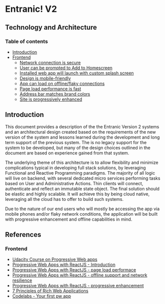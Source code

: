 # Entranic! V2
## Technology and Architecture


### Table of contents
- [Introduction](#introduction)
- [Frontend](/frontend/introduction.md)
    - [Network connection is secure](/frontend/network-connection-is-secure.md)
    - [User can be prompted to Add to Homescreen](/frontend/add-to-homescreen.md)
    - [Installed web app will launch with custom splash screen](/launch-with-custom-spash-screen.md)
    - [Design is mobile-friendly](/frontend/design-is-mobile-friendly.md)
    - [App can load on offline/flaky connections](/frontend/app-can-load-offline-and-in-flaky-connections.md)
    - [Page load performance is fast](page-load-performace-is-fast.md)
    - [Address bar matches brand colors](address-bar-matches-brand-colors.md)
    - [Site is progressively enhanced](site-is-progressively-enhanced.md)



## Introduction

This document provides a description of the the Entranic Version 2 systems and an architectural design created based on the requirements of the new version of the system and lessons learned during the development and long term support of the previous system. The is no legacy support for the system to be developed, but many of the design choices outlined in the document are based on experience gained from that system.

The underlying theme of this architecture is to allow flexibility and minimize complications typical in developing full stack solutions, by leveraging Functional and Reactive Programming paradigms. The majority of all logic will live on backend, with several dedicated micro services performing tasks based on User and Administrative Actions. Thin clients will connect, authenticate and reflect an immutable state object. The final solution should be elastic and highly scalable. It will achieve this by being cloud native, leveraging all the cloud has to offer to build such systems.

Due to the nature of our end users who will mostly be accessing the app via mobile phones and/or flaky network conditions, the application will be built with progressive enhancement and offline capabilities in mind.

## References

### Frontend
- [Udacity Course on Progressive Web apps](https://www.udacity.com/course/intro-to-progressive-web-apps--ud811)
- [Progressive Web Apps with ReactJS - Introduction](https://medium.com/@addyosmani/progressive-web-apps-with-react-js-part-i-introduction-50679aef2b12#.9o7u7a2t3)
- [Progressive Web Apps with ReactJS - page load performace](https://medium.com/@addyosmani/progressive-web-apps-with-react-js-part-2-page-load-performance-33b932d97cf2#.xaxvg47wi)
- [Progressive Web Apps with ReactJS - offline support and network resilience](https://medium.com/@addyosmani/progressive-web-apps-with-react-js-part-3-offline-support-and-network-resilience-c84db889162c#.p7kchhlt2)
- [Progressive Web Apps with ReactJS - progressive enhancement](https://medium.com/@addyosmani/progressive-web-apps-with-react-js-part-4-site-is-progressively-enhanced-b5ad7cf7a447#.hcmy1gtcc)
- [7 Principles of Rich Web Applications](https://rauchg.com/2014/7-principles-of-rich-web-applications)
- [Codelabs - Your first pw app](https://developers.google.com/web/fundamentals/getting-started/codelabs/your-first-pwapp/)
